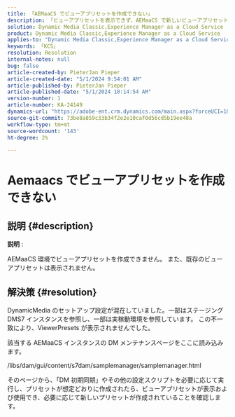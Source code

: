 ```yaml
---
title: 「AEMaaCS でビューアプリセットを作成できない」
description: 「ビューアプリセットを表示できず、AEMaaCS で新しいビューアプリセットを作成できない場合の手順」
solution: Dynamic Media Classic,Experience Manager as a Cloud Service
product: Dynamic Media Classic,Experience Manager as a Cloud Service
applies-to: "Dynamic Media Classic,Experience Manager as a Cloud Service"
keywords: 「KCS」
resolution: Resolution
internal-notes: null
bug: false
article-created-by: PieterJan Pieper
article-created-date: "5/1/2024 9:54:01 AM"
article-published-by: PieterJan Pieper
article-published-date: "5/1/2024 10:14:54 AM"
version-number: 1
article-number: KA-24149
dynamics-url: "https://adobe-ent.crm.dynamics.com/main.aspx?forceUCI=1&pagetype=entityrecord&etn=knowledgearticle&id=b51afdb6-a007-ef11-9f8a-6045bd02b206"
source-git-commit: 73be8a859c33b34f2e2e10caf0d56cd5b19ee48a
workflow-type: tm+mt
source-wordcount: '143'
ht-degree: 2%

---
```


# Aemaacs でビューアプリセットを作成できない

## 説明 {#description}


<b>説明</b> :

AEMaaCS 環境でビューアプリセットを作成できません。
また、既存のビューアプリセットは表示されません。


## 解決策 {#resolution}


DynamicMedia のセットアップ設定が混在していました。一部はステージング DMS7 インスタンスを参照し、一部は実稼動環境を参照しています。 この不一致により、ViewerPresets が表示されませんでした。

該当する AEMaaCS インスタンスの DM メンテナンスページをここに読み込みます。

/libs/dam/gui/content/s7dam/samplemanager/samplemanager.html

そのページから、「DM 初期同期」やその他の設定スクリプトを必要に応じて実行し、プリセットが想定どおりに作成されたら、ビューアプリセットが表示および使用でき、必要に応じて新しいプリセットが作成されていることを確認します。

